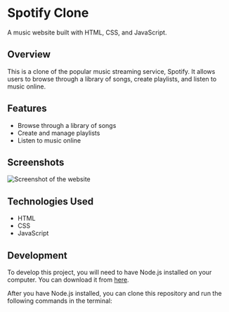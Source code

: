 # Spotify Clone

A music website built with HTML, CSS, and JavaScript.

## Overview

This is a clone of the popular music streaming service, Spotify. It allows users to browse through a library of songs, create playlists, and listen to music online.

## Features

* Browse through a library of songs
* Create and manage playlists
* Listen to music online

## Screenshots

![Screenshot of the website](https://i.imgur.com/3Jh7WkV.png)

## Technologies Used

* HTML
* CSS
* JavaScript

## Development

To develop this project, you will need to have Node.js installed on your computer. You can download it from [here](https://nodejs.org/en/download/).

After you have Node.js installed, you can clone this repository and run the following commands in the terminal:
